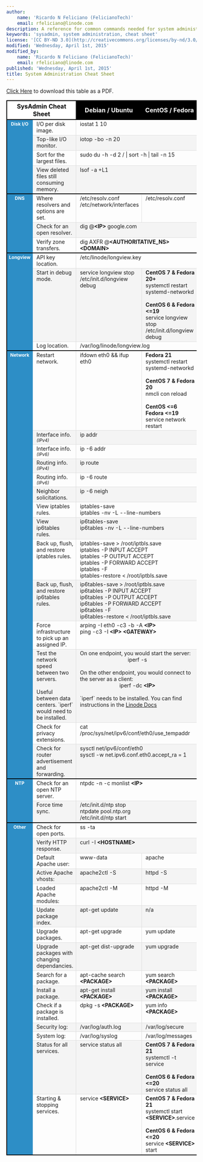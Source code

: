 ```yaml
---
author:
    name: 'Ricardo N Feliciano (FelicianoTech)'
    email: rfeliciano@linode.com
description: A reference for common commands needed for system administration.
keywords: 'sysadmin, system administration, cheat sheet'
license: '[CC BY-ND 3.0](http://creativecommons.org/licenses/by-nd/3.0/us/)'
modified: 'Wednesday, April 1st, 2015'
modified_by:
    name: 'Ricardo N Feliciano (FelicianoTech)'
    email: rfeliciano@linode.com
published: 'Wednesday, April 1st, 2015'
title: System Administration Cheat Sheet
---
```


[Click Here]() to download this table as a PDF.

<style type="text/css">
.center {
	text-align: center;
}

#cs-table {
	width: 100%;
}

#cs-table #col1 {
	background-color: #2D8EC6;
	width: 8%;
}

#cs-table #col2 {
	width: 24%;
}

#cs-table #col3and4 {
	width: 34%;
}

#cs-table thead, #cs-table tbody {
	border: 2px solid #000000;
}
	#cs-table-title {
		background-color: #FFFFFF;
		color: #000000;
		text-align: center;
	}

	#cs-table th ~ th {
		background-color: #000000;
		color: #FFFFFF;
		text-align: center;
	}

	#cs-table tbody th:first-child {
		vertical-align: top;
		padding-left: 5px;
		color: #FFFFFF;
		font-size: 12px;
		font-weight: bold;
	}

	#cs-table tbody tr:nth-child(even) {
		background-color: #F4F4F4;
	}

	#cs-table tbody td {
		border-top: 1px solid #DDDDDD;
		border-left: 1px solid #DDDDDD;
		padding-left: 10px;
		vertical-align: top;
		font-size: 14px;
	}
		#cs-table tbody td:first-child {
			border-left: none;
		}

		#cs-table tbody tr:first-child td {
			border-top: none;
		}
			#cs-table tbody tr:first-child td:nth-child(2) {
				border-left: none;
			}

	#cs-table span.v4note, #cs-table span.v6note {
		font-style: italic;
		font-size: smaller;
	}
		#cs-table span.v4note:before {
			content: "(IPv4)";
		}

		#cs-table span.v6note:after {
			content: "(IPv6)"
		}

#ubuntu:hover {
	color: #DD4814;
}
</style>

<table id="cs-table">
<colgroup>
	<col id="col1">
	<col id="col2">
	<col id="col3and4" span="2">
</colgroup>
<thead>
	<tr>
		<th id="cs-table-title" colspan="2">SysAdmin Cheat Sheet</th>
		<th scope="col">Debian / <span id="ubuntu">Ubuntu</span></th>
		<th scope="col">CentOS / Fedora</th>
	</tr>
</thead>
<tbody>
	<tr>
		<th rowspan="4" scope="rowgroup">Disk I/O</th>
		<td>I/O per disk image.</td>
		<td colspan="2">iostat 1 10</td>
	</tr>
	<tr>
		<td>Top-like I/O monitor.</td>
		<td colspan="2">iotop -bo -n 20</td>
	</tr>
	<tr>
		<td>Sort for the largest files.</td>
		<td colspan="2">sudo du -h -d 2 / | sort -h | tail -n 15</td>
	</tr>
	<tr>
		<td>View deleted files still consuming memory.</td>
		<td colspan="2">lsof -a +L1</td>
	</tr>
</tbody>
<tbody>
	<tr>
		<th rowspan="3" scope="rowgroup">DNS</th>
		<td>Where resolvers and options are set.</td>
		<td>/etc/resolv.conf<br />
		/etc/network/interfaces</td>
		<td>/etc/resolv.conf</td>
	</tr>
	<tr>
		<td>Check for an open resolver.</td>
		<td colspan="2">dig @<strong>&lt;IP&gt;</strong> google.com</td>
	</tr>
	<tr>
		<td>Verify zone transfers.</td>
		<td colspan="2">dig AXFR @<strong>&lt;AUTHORITATIVE_NS&gt;
		&lt;DOMAIN&gt;</strong></td>
	</tr>
</tbody>
<tbody>
	<tr>
		<th rowspan="3" scope="rowgroup">Longview</th>
		<td>API key location.</td>
		<td colspan="2">/etc/linode/longview.key</td>
	</tr>
	<tr>
		<td>Start in debug mode.</td>
		<td>
			service longview stop<br />
			/etc/init.d/longview debug
		</td>
		<td>
			<strong>CentOS 7 & Fedora 20+</strong><br />
			systemctl restart systemd-networkd<br />
			<br />
			<strong>CentOS 6 & Fedora &lt;=19</strong><br />
			service longview stop<br />
			/etc/init.d/longview debug
		</td>
	</tr>
	<tr>
		<td>Log location.</td>
		<td colspan="2">/var/log/linode/longview.log</td>
	</tr>
</tbody>
<tbody>
	<tr>
		<th rowspan="14" scope="rowgroup">Network</th>
		<td>Restart network.</td>
		<td>ifdown eth0 && ifup eth0</td>
		<td>
			<strong>Fedora 21</strong><br />
			systemctl restart systemd-networkd<br />
			<br />
			<strong>CentOS 7 & Fedora 20</strong><br />
			nmcli con reload<br />
			<br />
			<strong>CentOS &lt;=6 Fedora &lt;=19</strong>
			service network restart
		</td>
	</tr>
	<tr>
		<td>Interface info. <span class="v4note"></span></td>
		<td colspan="2">ip addr</td>
	</tr>
	<tr>
		<td>Interface info. <span class="v6note"></span></td>
		<td colspan="2">ip -6 addr</td>
	</tr>
	<tr>
		<td>Routing info. <span class="v4note"></span></td>
		<td colspan="2">ip route</td>
	</tr>
	<tr>
		<td>Routing info. <span class="v6note"></span></td>
		<td colspan="2">ip -6 route</td>
	</tr>
	<tr>
		<td>Neighbor solicitations.</td>
		<td colspan="2">ip -6 neigh</td>
	</tr>
	<tr>
		<td>View iptables rules.</td>
		<td colspan="2">
			iptables-save<br />
			iptables -nv -L --line-numbers
		</td>
	</tr>
	<tr>
		<td>View ip6tables rules.</td>
		<td colspan="2">
			ip6tables-save<br />
			ip6tables -nv -L --line-numbers
		</td>
	</tr>
	<tr>
		<td>Back up, flush, and restore iptables rules.</td>
		<td colspan="2">
			iptables-save > /root/iptbls.save<br />
			iptables -P INPUT ACCEPT<br />
			iptables -P OUTPUT ACCEPT<br />
			iptables -P FORWARD ACCEPT<br />
			iptables -F<br />
			iptables-restore < /root/iptbls.save
		</td>
	</tr>
	<tr>
		<td>Back up, flush, and restore ip6tables rules.</td>
		<td colspan="2">
			ip6tables-save > /root/iptbls.save<br />
			ip6tables -P INPUT ACCEPT<br />
			ip6tables -P OUTPUT ACCEPT<br />
			ip6tables -P FORWARD ACCEPT<br />
			ip6tables -F<br />
			ip6tables-restore < /root/iptbls.save
		</td>
	</tr>
	<tr>
		<td>Force infrastructure to pick up an assigned IP.</td>
		<td colspan="2">
			arping -I eth0 -c3 -b -A <strong>&lt;IP&gt;</strong><br />
			ping -c3 -I <strong>&lt;IP&gt; &lt;GATEWAY&gt;</strong>
		</td>
	</tr>
	<tr>
		<td>
			Test the network speed between two servers.<br />
			<br />
			Useful between data centers. `iperf` would need to be installed.
		</td>
		<td colspan="2">
			On one endpoint, you would start the server:<br />
			<span style="display:block;" class="center">iperf -s</span><br />
			On the other endpoint, you would connect to the server as a
			client:<br />
			<span style="display:block;" class="center">iperf -dc
			<strong>&lt;IP&gt;</strong></span><br />
			`iperf` needs to be installed. You can find instructions in the <a
			href="https://www.linode.com/docs/networking/diagnostics/diagnosing-network-speed-with-iperf">Linode
			Docs</a>
		</td>
	</tr>
	<tr>
		<td>Check for privacy extensions.</td>
		<td colspan="2">cat /proc/sys/net/ipv6/conf/eth0/use_tempaddr</td>
	</tr>
	<tr>
		<td>Check for router advertisement and forwarding.</td>
		<td colspan="2">
			sysctl net/ipv6/conf/eth0<br />
			sysctl -w net.ipv6.conf.eth0.accept_ra = 1
		</td>
	</tr>
</tbody>
<tbody>
	<tr>
		<th rowspan="2">NTP</th>
		<td>Check for an open NTP server.</td>
		<td colspan="2">ntpdc -n -c monlist <strong>&lt;IP&gt;</strong></td>
	</tr>
	<tr>
		<td>Force time sync.</td>
		<td colspan="2">
			/etc/init.d/ntp stop<br />
			ntpdate pool.ntp.org<br />
			/etc/init.d/ntp start
		</td>
	</tr>
</tbody>
<tbody>
	<tr>
		<th rowspan="15">Other</th>
		<td>Check for open ports.</td>
		<td colspan="2">ss -ta</td>
	</tr>
	<tr>
		<td>Verify HTTP response.</td>
		<td colspan="2">curl -I <strong>&lt;HOSTNAME&gt;</strong></td>
	</tr>
	<tr>
		<td>Default Apache user:</td>
		<td>www-data</td>
		<td>apache</td>
	</tr>
	<tr>
		<td>Active Apache vhosts:</td>
		<td>apache2ctl -S</td>
		<td>httpd -S</td>
	</tr>
	<tr>
		<td>Loaded Apache modules:</td>
		<td>apache2ctl -M</td>
		<td>httpd -M</td>
	</tr>
	<tr>
		<td>Update package index.</td>
		<td>apt-get update</td>
		<td>n/a</td>
	</tr>
	<tr>
		<td>Upgrade packages.</td>
		<td>apt-get upgrade</td>
		<td>yum update</td>
	</tr>		
	<tr>
		<td>Upgrade packages with changing dependancies.</td>
		<td>apt-get dist-upgrade</td>
		<td>yum upgrade</td>
	</tr>
	<tr>
		<td>Search for a package.</td>
		<td>apt-cache search <strong>&lt;PACKAGE&gt;</strong></td>
		<td>yum search <strong>&lt;PACKAGE&gt;</strong></td>
	</tr>
	<tr>
		<td>Install a package.</td>
		<td>apt-get install <strong>&lt;PACKAGE&gt;</strong></td>
		<td>yum install <strong>&lt;PACKAGE&gt;</strong></td>
	</tr>
	<tr>
		<td>Check if a package is installed.</td>
		<td>dpkg -s <strong>&lt;PACKAGE&gt;</strong></td>
		<td>yum info <strong>&lt;PACKAGE&gt;</strong></td>
	</tr>
	<tr>
		<td>Security log:</td>
		<td>/var/log/auth.log</td>
		<td>/var/log/secure</td>
	</tr>
	<tr>
		<td>System log:</td>
		<td>/var/log/syslog</td>
		<td>/var/log/messages</td>
	</tr>
	<tr>
		<td>Status for all services.</td>
		<td>service status all</td>
		<td>
			<strong>CentOS 7 & Fedora 21</strong><br />
			systemctl -t service<br />
			<br />
			<strong>CentOS 6 & Fedora &lt;=20</strong><br />
			service status all
		</td>
	</tr>
	<tr>
		<td>Starting & stopping services.</td>
		<td>service <strong>&lt;SERVICE&gt;</strong></td>
		<td>
			<strong>CentOS 7 & Fedora 21</strong><br />
			systemctl start <strong>&lt;SERVICE&gt;</strong>.service<br />
			<br />
			<strong>CentOS 6 & Fedora &lt;=20</strong><br />
			service <strong>&lt;SERVICE&gt;</strong> start
		</td>
	</tr>
</tbody>
</table>
